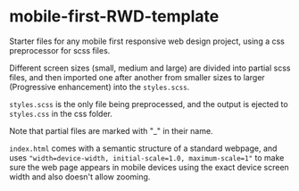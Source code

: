 # mobile-first-RWD-template

Starter files for any mobile first responsive web design project, using a css preprocessor for scss files.

Different screen sizes (small, medium and large) are divided into partial scss files, and then imported one after another 
from smaller sizes to larger (Progressive enhancement) into the `styles.scss`. 

`styles.scss` is the only file being preprocessed, and the output is ejected to `styles.css` in the css folder.

Note that partial files are marked with "_" in their name.

`index.html` comes with a semantic structure of a standard webpage, and uses `"width=device-width, initial-scale=1.0, maximum-scale=1"` 
to make sure the web page appears in mobile devices using the exact device screen width and also doesn't allow zooming. 
